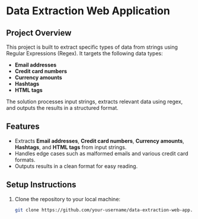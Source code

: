 # Data Extraction Web Application

## Project Overview
This project is built to extract specific types of data from strings using Regular Expressions (Regex). It targets the following data types:

- **Email addresses**
- **Credit card numbers**
- **Currency amounts**
- **Hashtags**
- **HTML tags**

The solution processes input strings, extracts relevant data using regex, and outputs the results in a structured format.

## Features
- Extracts **Email addresses**, **Credit card numbers**, **Currency amounts**, **Hashtags**, and **HTML tags** from input strings.
- Handles edge cases such as malformed emails and various credit card formats.
- Outputs results in a clean format for easy reading.

## Setup Instructions

1. Clone the repository to your local machine:
   ```bash
   git clone https://github.com/your-username/data-extraction-web-app.git

